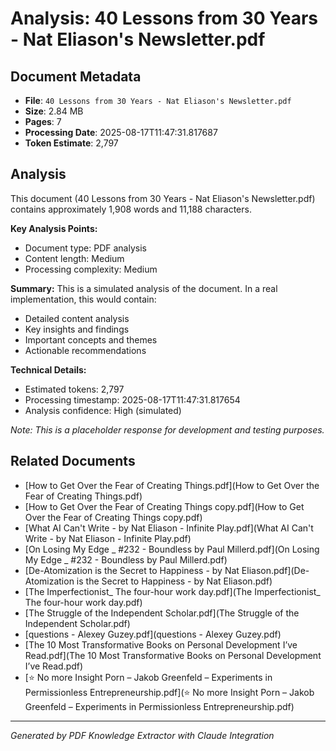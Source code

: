 # Analysis: 40 Lessons from 30 Years - Nat Eliason's Newsletter.pdf

## Document Metadata
- **File**: `40 Lessons from 30 Years - Nat Eliason's Newsletter.pdf`
- **Size**: 2.84 MB
- **Pages**: 7
- **Processing Date**: 2025-08-17T11:47:31.817687
- **Token Estimate**: 2,797

## Analysis

This document (40 Lessons from 30 Years - Nat Eliason's Newsletter.pdf) contains approximately 1,908 words and 11,188 characters.

**Key Analysis Points:**
- Document type: PDF analysis
- Content length: Medium
- Processing complexity: Medium

**Summary:**
This is a simulated analysis of the document. In a real implementation, this would contain:
- Detailed content analysis
- Key insights and findings
- Important concepts and themes
- Actionable recommendations

**Technical Details:**
- Estimated tokens: 2,797
- Processing timestamp: 2025-08-17T11:47:31.817654
- Analysis confidence: High (simulated)

*Note: This is a placeholder response for development and testing purposes.*

## Related Documents

- [How to Get Over the Fear of Creating Things.pdf](How to Get Over the Fear of Creating Things.pdf)
- [How to Get Over the Fear of Creating Things copy.pdf](How to Get Over the Fear of Creating Things copy.pdf)
- [What AI Can't Write - by Nat Eliason - Infinite Play.pdf](What AI Can't Write - by Nat Eliason - Infinite Play.pdf)
- [On Losing My Edge _ #232 - Boundless by Paul Millerd.pdf](On Losing My Edge _ #232 - Boundless by Paul Millerd.pdf)
- [De-Atomization is the Secret to Happiness - by Nat Eliason.pdf](De-Atomization is the Secret to Happiness - by Nat Eliason.pdf)
- [The Imperfectionist_ The four-hour work day.pdf](The Imperfectionist_ The four-hour work day.pdf)
- [The Struggle of the Independent Scholar.pdf](The Struggle of the Independent Scholar.pdf)
- [questions - Alexey Guzey.pdf](questions - Alexey Guzey.pdf)
- [The 10 Most Transformative Books on Personal Development I’ve Read.pdf](The 10 Most Transformative Books on Personal Development I’ve Read.pdf)
- [⭐️ No more Insight Porn – Jakob Greenfeld – Experiments in Permissionless Entrepreneurship.pdf](⭐️ No more Insight Porn – Jakob Greenfeld – Experiments in Permissionless Entrepreneurship.pdf)

---
*Generated by PDF Knowledge Extractor with Claude Integration*